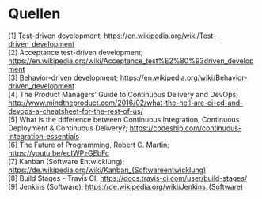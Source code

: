 # Quellen
[1] Test-driven development; https://en.wikipedia.org/wiki/Test-driven_development  
[2] Acceptance test-driven development; https://en.wikipedia.org/wiki/Acceptance_test%E2%80%93driven_development  
[3] Behavior-driven development; https://en.wikipedia.org/wiki/Behavior-driven_development  
[4] The Product Managers’ Guide to Continuous Delivery and DevOps; http://www.mindtheproduct.com/2016/02/what-the-hell-are-ci-cd-and-devops-a-cheatsheet-for-the-rest-of-us/  
[5] What is the difference between Continuous Integration, Continuous Deployment & Continuous Delivery?; https://codeship.com/continuous-integration-essentials  
[6] The Future of Programming, Robert C. Martin; https://youtu.be/ecIWPzGEbFc  
[7] Kanban (Software Entwicklung); https://de.wikipedia.org/wiki/Kanban_(Softwareentwicklung)  
[8] Build Stages - Travis CI; https://docs.travis-ci.com/user/build-stages/  
[9] Jenkins (Software); https://de.wikipedia.org/wiki/Jenkins_(Software)  
